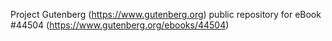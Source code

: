 Project Gutenberg (https://www.gutenberg.org) public repository for eBook #44504 (https://www.gutenberg.org/ebooks/44504)
